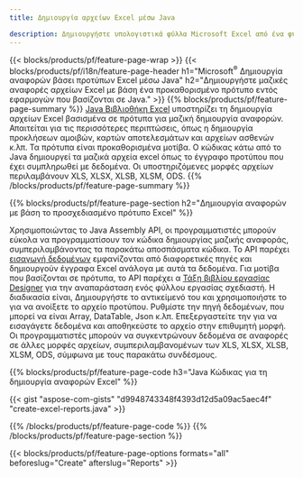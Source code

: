 ```yaml
---
title: Δημιουργία αρχείων Excel μέσω Java

description: Δημιουργήστε υπολογιστικά φύλλα Microsoft Excel από ένα φύλλο προτύπου χρησιμοποιώντας τη βιβλιοθήκη υπολογιστικών φύλλων Java
---
```

{{< blocks/products/pf/feature-page-wrap >}}
{{< blocks/products/pf/i18n/feature-page-header h1="Microsoft<sup>&reg;</sup> Δημιουργία αναφορών βάσει προτύπων Excel μέσω Java" h2="Δημιουργήστε μαζικές αναφορές αρχείων Excel με βάση ένα προκαθορισμένο πρότυπο εντός εφαρμογών που βασίζονται σε Java." >}}
{{% blocks/products/pf/feature-page-summary %}}
[Java Βιβλιοθήκη Excel](/cells/java/) υποστηρίζει τη δημιουργία αρχείων Excel βασισμένα σε πρότυπα για μαζική δημιουργία αναφορών. Απαιτείται για τις περισσότερες περιπτώσεις, όπως η δημιουργία προκλήσεων αμοιβών, καρτών αποτελεσμάτων και αρχείων ασθενών κ.λπ. Τα πρότυπα είναι προκαθορισμένα μοτίβα. Ο κώδικας κάτω από το Java δημιουργεί τα μαζικά αρχεία excel όπως το έγγραφο προτύπου που έχει συμπληρωθεί με δεδομένα. Οι υποστηριζόμενες μορφές αρχείων περιλαμβάνουν XLS, XLSX, XLSB, XLSM, ODS.
{{% /blocks/products/pf/feature-page-summary %}}

{{% blocks/products/pf/feature-page-section h2="Δημιουργία αναφορών με βάση το προσχεδιασμένο πρότυπο Excel" %}}

Χρησιμοποιώντας το Java Assembly API, οι προγραμματιστές μπορούν εύκολα να προγραμματίσουν τον κώδικα δημιουργίας μαζικής αναφοράς, συμπεριλαμβάνοντας τα παρακάτω αποσπάσματα κώδικα. Το API παρέχει [εισαγωγή δεδομένων](https://docs.aspose.com/cells/java/import-and-export-data/) εμφανίζονται από διαφορετικές πηγές και δημιουργούν έγγραφα Excel ανάλογα με αυτά τα δεδομένα. Για μοτίβα που βασίζονται σε πρότυπα, το API παρέχει α [Τάξη βιβλίου εργασίας Designer](https://reference.aspose.com/cells/java/com.aspose.cells/WorkbookDesigner) για την αναπαράσταση ενός φύλλου εργασίας σχεδιαστή. Η διαδικασία είναι, Δημιουργήστε το αντικείμενό του και χρησιμοποιήστε το για να ανοίξετε το αρχείο προτύπου. Ρυθμίστε την πηγή δεδομένων, που μπορεί να είναι Array, DataTable, Json κ.λπ. Επεξεργαστείτε την για να εισαγάγετε δεδομένα και αποθηκεύστε το αρχείο στην επιθυμητή μορφή. Οι προγραμματιστές μπορούν να συγκεντρώνουν δεδομένα σε αναφορές σε άλλες μορφές αρχείων, συμπεριλαμβανομένων των XLS, XLSX, XLSB, XLSM, ODS, σύμφωνα με τους παρακάτω συνδέσμους.



{{% blocks/products/pf/feature-page-code h3="Java Κώδικας για τη δημιουργία αναφορών Excel" %}}

{{< gist "aspose-com-gists" "d9948743348f4393d12d5a09ac5aec4f" "create-excel-reports.java" >}}

{{% /blocks/products/pf/feature-page-code %}}
{{% /blocks/products/pf/feature-page-section %}}

{{< blocks/products/pf/feature-page-options formats="all" beforeslug="Create" afterslug="Reports" >}}
